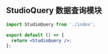 ## StudioQuery 数据查询模块

```jsx
import StudioQuery from './index';

export default () => {
  return <StudioQuery />;
};
```
